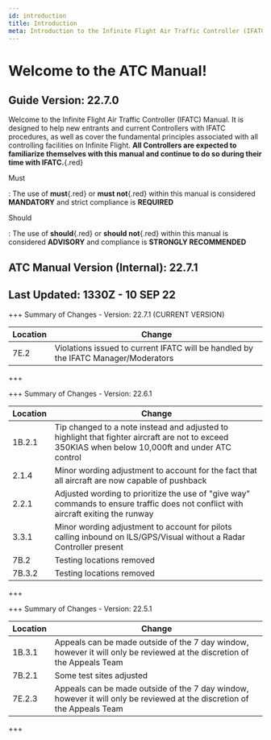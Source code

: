 ```yaml
---
id: introduction
title: Introduction
meta: Introduction to the Infinite Flight Air Traffic Controller (IFATC) Manual.
---
```


# Welcome to the ATC Manual!



## Guide Version: 22.7.0



Welcome to the Infinite Flight Air Traffic Controller (IFATC) Manual. It is designed to help new entrants and current Controllers with IFATC procedures, as well as cover the fundamental principles associated with all controlling facilities on Infinite Flight. **All Controllers are expected to familiarize themselves with this manual and continue to do so during their time with IFATC.**{.red}



Must

: The use of **must**{.red} or **must not**{.red} within this manual is considered **MANDATORY** and strict compliance is **REQUIRED**

Should

: The use of **should**{.red} or **should not**{.red} within this manual is considered **ADVISORY** and compliance is **STRONGLY RECOMMENDED**



## ATC Manual Version (Internal): 22.7.1

## Last Updated: 1330Z - 10 SEP 22



+++ Summary of Changes - Version: 22.7.1 (CURRENT VERSION)

| Location | Change                                                       |
| -------- | ------------------------------------------------------------ |
| 7E.2     | Violations issued to current IFATC will be handled by the IFATC Manager/Moderators |

+++



+++ Summary of Changes - Version: 22.6.1

| Location | Change                                                       |
| -------- | ------------------------------------------------------------ |
| 1B.2.1   | Tip changed to a note instead and adjusted to highlight that fighter aircraft are not to exceed 350KIAS when below 10,000ft and under ATC control |
| 2.1.4    | Minor wording adjustment to account for the fact that all aircraft are now capable of pushback |
| 2.2.1    | Adjusted wording to prioritize the use of "give way" commands to ensure traffic does not conflict with aircraft exiting the runway |
| 3.3.1    | Minor wording adjustment to account for pilots calling inbound on ILS/GPS/Visual without a Radar Controller present |
| 7B.2     | Testing locations removed                                    |
| 7B.3.2   | Testing locations removed                                    |

+++



+++ Summary of Changes - Version: 22.5.1

| Location | Change                                                       |
| -------- | ------------------------------------------------------------ |
| 1B.3.1   | Appeals can be made outside of the 7 day window, however it will only be reviewed at the discretion of the Appeals Team |
| 7B.2.1   | Some test sites adjusted                                     |
| 7E.2.3   | Appeals can be made outside of the 7 day window, however it will only be reviewed at the discretion of the Appeals Team |

+++

